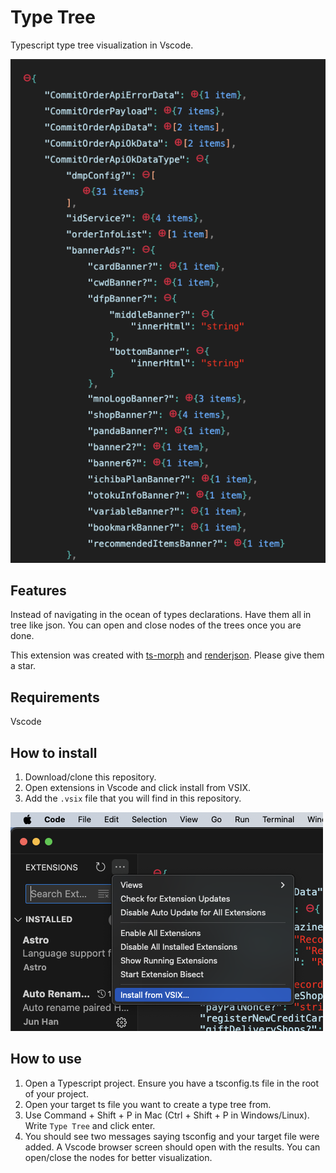 # Type Tree

Typescript type tree visualization in Vscode.

![extension screenshot](./pics/type-tree.png)

## Features

Instead of navigating in the ocean of types declarations. Have them all in tree like json. You can open and close nodes of the trees once you are done.

This extension was created with [ts-morph](https://ts-morph.com/) and [renderjson](https://caldwell.github.io/renderjson/).
Please give them a star.

## Requirements

Vscode

## How to install

1. Download/clone this repository.
2. Open extensions in Vscode and click install from VSIX.
3. Add the `.vsix` file that you will find in this repository.

![How to install this extension](./pics/how-to-install.png)

## How to use

1. Open a Typescript project. Ensure you have a tsconfig.ts file in the root of your project.
2. Open your target ts file you want to create a type tree from.
3. Use Command + Shift + P in Mac (Ctrl + Shift + P in Windows/Linux). Write `Type Tree` and click enter.
4. You should see two messages saying tsconfig and your target file were added. A Vscode browser screen should open with the results. You can open/close the nodes for better visualization.

